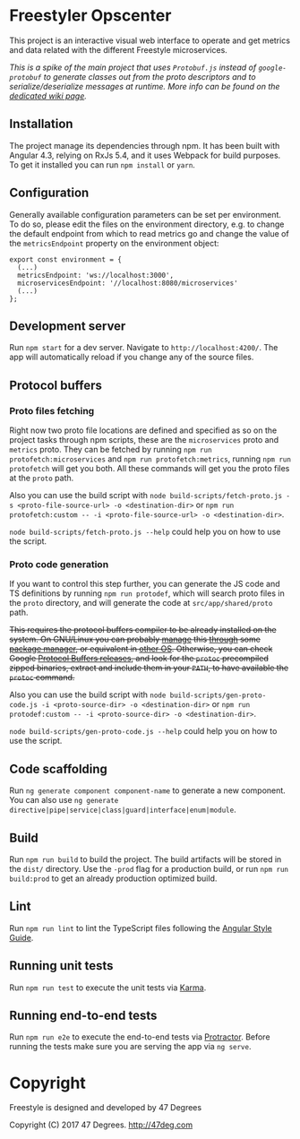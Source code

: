 # Freestyler Opscenter

This project is an interactive visual web interface to operate and get metrics and data related with the different Freestyle microservices.

*This is a spike of the main project that uses `Protobuf.js` instead of `google-protobuf` to generate classes out from the proto descriptors and to serialize/deserialize messages at runtime. More info can be found on the [dedicated wiki page](https://github.com/frees-io/freestyle-opscenter-webclient/wiki/JavaScript-code-and-TypeScript-definitions-generation).*

## Installation

The project manage its dependencies through npm. It has been built with Angular 4.3, relying on RxJs 5.4, and it uses Webpack for build purposes. To get it installed you can run `npm install` or `yarn`.

## Configuration

Generally available configuration parameters can be set per environment. To do so, please edit the files on the environment directory, e.g. to change the default endpoint from which to read metrics go and change the value of the `metricsEndpoint` property on the environment object:

```
export const environment = {
  (...)
  metricsEndpoint: 'ws://localhost:3000',
  microservicesEndpoint: '//localhost:8080/microservices'
  (...)
};
```

## Development server

Run `npm start` for a dev server. Navigate to `http://localhost:4200/`. The app will automatically reload if you change any of the source files.

## Protocol buffers

### Proto files fetching

Right now two proto file locations are defined and specified as so on the project tasks through npm scripts, these are the `microservices` proto and `metrics` proto. They can be fetched by running `npm run protofetch:microservices` and `npm run protofetch:metrics`, running `npm run protofetch` will get you both. All these commands will get you the proto files at the `proto` path.

Also you can use the build script with `node build-scripts/fetch-proto.js -s <proto-file-source-url> -o <destination-dir>` or `npm run protofetch:custom -- -i <proto-file-source-url> -o <destination-dir>`.

`node build-scripts/fetch-proto.js --help` could help you on how to use the script.

### Proto code generation

If you want to control this step further, you can generate the JS code and TS definitions by running `npm run protodef`, which will search proto files in the `proto` directory, and will generate the code at `src/app/shared/proto` path.

~~This requires the protocol buffers compiler to be already installed on the system. On GNU/Linux you can probably [manage](https://launchpad.net/ubuntu/+source/protobuf) this [through](https://launchpad.net/%7Emaarten-fonville/+archive/ubuntu/protobuf) some [package manager](https://pkgs.org/download/protobuf-compiler), or equivalent in [other OS](http://brewformulas.org/Protobuf). Otherwise, you can check Google [Protocol Buffers releases](https://github.com/google/protobuf/releases), and look for the `protoc` precompiled zipped binaries, extract and include them in your `PATH`, to have available the `protoc` command.~~

Also you can use the build script with `node build-scripts/gen-proto-code.js -i <proto-source-dir> -o <destination-dir>` or `npm run protodef:custom -- -i <proto-source-dir> -o <destination-dir>`.

`node build-scripts/gen-proto-code.js --help` could help you on how to use the script.

## Code scaffolding

Run `ng generate component component-name` to generate a new component. You can also use `ng generate directive|pipe|service|class|guard|interface|enum|module`.

## Build

Run `npm run build` to build the project. The build artifacts will be stored in the `dist/` directory. Use the `-prod` flag for a production build, or run `npm run build:prod` to get an already production optimized build.

## Lint

Run `npm run lint` to lint the TypeScript files following the [Angular Style Guide](https://angular.io/guide/styleguide).

## Running unit tests

Run `npm run test` to execute the unit tests via [Karma](https://karma-runner.github.io).

## Running end-to-end tests

Run `npm run e2e` to execute the end-to-end tests via [Protractor](http://www.protractortest.org/).
Before running the tests make sure you are serving the app via `ng serve`.


# Copyright

Freestyle is designed and developed by 47 Degrees

Copyright (C) 2017 47 Degrees. <http://47deg.com>

[comment]: # (End Copyright)
